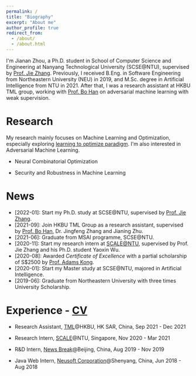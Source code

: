 ```yaml
---
permalink: /
title: "Biography"
excerpt: "About me"
author_profile: true
redirect_from: 
  - /about/
  - /about.html
---
```


I'm Jianan Zhou, a Ph.D. student in School of Computer Science and Engineering at Nanyang Technological University (SCSE@NTU), supervised by [Prof. Jie Zhang](https://personal.ntu.edu.sg/zhangj/). Previously, I received B.Eng. in Software Engineering from Northeastern University (NEU) in 2019, and M.Sc. degree in Artificial Intelligence from NTU in 2021. After that, I was a research assistant at HKBU TML group, working with [Prof. Bo Han](https://bhanml.github.io/) on adversarial machine learning with weak supervision.

Research
======

My research mainly focuses on Machine Learning and Optimization, especially exploring [learning to optimize paradigm](https://arxiv.org/pdf/1811.06128.pdf). I'm also interested in Adversarial Machine Learning.

* Neural Combinatorial Optimization

- Security and Robustness in Machine Learning

News
======

- \[2022-01]: Start my Ph.D. study at SCSE@NTU, supervised by [Prof. Jie Zhang](https://personal.ntu.edu.sg/zhangj/).
- \[2021-09]: Join HKBU TML Group as a research assistant, supervised by [Prof. Bo Han](https://bhanml.github.io/), Dr. Jingfeng Zhang and Jianing Zhu. 
- \[2021-06]: Graduate from MSAI programme, SCSE@NTU.
- \[2020-11]: Start my research intern at [SCALE@NTU](https://www.ntu.edu.sg/scale), supervised by Prof. Jie Zhang and his Ph.D. student Yaoxin Wu.
- \[2020-08]: Awarded *Certificate of Excellence* with a partial scholarship of S$2500 by [Prof. Adams Kong](https://personal.ntu.edu.sg/AdamsKong/).
- \[2020-01]: Start my Master study at SCSE@NTU, majored in Artificial Intelligence.
- \[2019-06]: Graduate from Northeastern University with three times University Scholarship.

Experience - [CV](https://royalskye.github.io/files/CV_20210602.pdf)
======

* Research Assistant, [TML](https://bhanml.github.io/)@HKBU, HK SAR, China, Sep 2021 - Dec 2021

* Research Intern, [SCALE](https://www.ntu.edu.sg/scale)@NTU, Singapore, Nov 2020 - Mar 2021

* R&D Intern, [News Break](https://www.newsbreak.com/about)@Beijing, China, Aug 2019 - Nov 2019 

* Java Web Intern, [Neusoft Corporation](https://en.wikipedia.org/wiki/Neusoft)@Shenyang, China, Jun 2018 - Aug 2018

<script type='text/javascript' id='clustrmaps' src='//cdn.clustrmaps.com/map_v2.js?cl=0e1633&w=a&t=tt&d=FoksnRn7TGvAb2s0FiP9G1EDQcPfF_pvdm4EdiVzTZA&co=0b4975&cmo=3acc3a&cmn=ff5353&ct=cdd4d9'></script>

